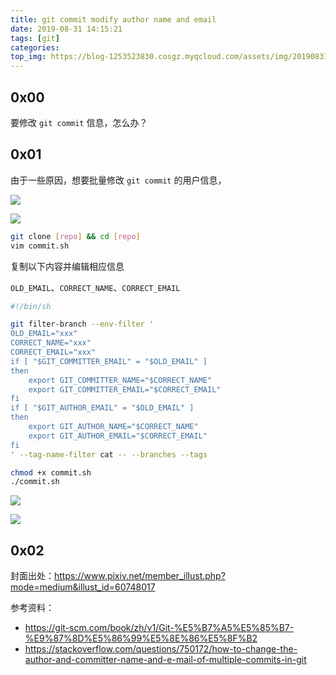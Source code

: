 ```yaml
---
title: git commit modify author name and email
date: 2019-08-31 14:15:21
tags: [git]
categories:
top_img: https://blog-1253523830.cosgz.myqcloud.com/assets/img/20190831143010.png
---
```


## 0x00

要修改 `git commit` 信息，怎么办？

<!--more-->

## 0x01

由于一些原因，想要批量修改 `git commit` 的用户信息，

![](https://blog-1253523830.cosgz.myqcloud.com/assets/img/image_2019-08-31_11-37-58.png)

![](https://blog-1253523830.cosgz.myqcloud.com/assets/img/image_2019-08-31_11-38-33.png)

```sh
git clone [repo] && cd [repo]
vim commit.sh
```

复制以下内容并编辑相应信息

`OLD_EMAIL`、`CORRECT_NAME`、`CORRECT_EMAIL`

```sh
#!/bin/sh

git filter-branch --env-filter '
OLD_EMAIL="xxx"
CORRECT_NAME="xxx"
CORRECT_EMAIL="xxx"
if [ "$GIT_COMMITTER_EMAIL" = "$OLD_EMAIL" ]
then
    export GIT_COMMITTER_NAME="$CORRECT_NAME"
    export GIT_COMMITTER_EMAIL="$CORRECT_EMAIL"
fi
if [ "$GIT_AUTHOR_EMAIL" = "$OLD_EMAIL" ]
then
    export GIT_AUTHOR_NAME="$CORRECT_NAME"
    export GIT_AUTHOR_EMAIL="$CORRECT_EMAIL"
fi
' --tag-name-filter cat -- --branches --tags
```

```sh
chmod +x commit.sh
./commit.sh
```

![](https://blog-1253523830.cosgz.myqcloud.com/assets/img/20190831142442.png)

![](https://blog-1253523830.cosgz.myqcloud.com/assets/img/20190831142528.png)

## 0x02

封面出处：https://www.pixiv.net/member_illust.php?mode=medium&illust_id=60748017

参考资料：

- https://git-scm.com/book/zh/v1/Git-%E5%B7%A5%E5%85%B7-%E9%87%8D%E5%86%99%E5%8E%86%E5%8F%B2
- https://stackoverflow.com/questions/750172/how-to-change-the-author-and-committer-name-and-e-mail-of-multiple-commits-in-git